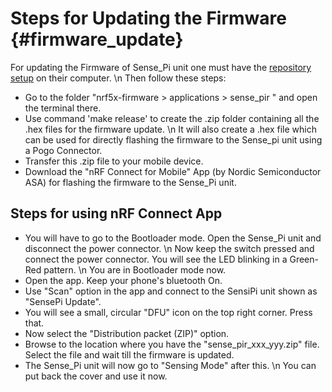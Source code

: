 Steps for Updating the Firmware      {#firmware_update}
=======================
For updating the Firmware of Sense_Pi unit one must have the [repository setup](install_instruction.html) on their computer.
\n Then follow these steps:
- Go to the folder "nrf5x-firmware > applications > sense_pir " and open the terminal there.
- Use command 'make release' to create the .zip folder containing all the .hex files for the firmware update. 
  \n It will also create a .hex file which can be used for directly flashing the firmware to the Sense_pi unit using a Pogo Connector.
- Transfer this .zip file to your mobile device.
- Download the "nRF Connect for Mobile" App (by Nordic Semiconductor ASA) for flashing the firmware to the Sense_Pi unit.


Steps for using nRF Connect App
------

- You will have to go to the Bootloader mode. Open the Sense_Pi unit and disconnect the power connector.
  \n Now keep the switch pressed and connect the power connector. You will see the LED blinking in a Green-Red pattern. 
  \n You are in Bootloader mode now.
- Open the app. Keep your phone's bluetooth On.
- Use "Scan" option in the app and connect to the SensiPi unit shown as "SensePi Update". 
- You will see a small, circular "DFU" icon on the top right corner. Press that.
- Now select the "Distribution packet (ZIP)" option.
- Browse to the location where you have the "sense_pir_xxx_yyy.zip" file. Select the file and wait till the firmware is updated.
- The Sense_Pi unit will now go to "Sensing Mode" after this. \n You can put back the cover and use it now.

